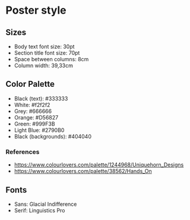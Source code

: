 # Poster style

## Sizes

- Body text font size: 30pt
- Section title font size: 70pt
- Space between columns: 8cm
- Column width: 39,33cm

## Color Palette

- Black (text): #333333
- White: #f2f2f2
- Grey: #666666
- Orange: #D56827
- Green: #999F3B
- Light Blue: #2790B0
- Black (backgrounds): #404040

### References
- https://www.colourlovers.com/palette/1244968/Uniquehorn_Designs
- https://www.colourlovers.com/palette/38562/Hands_On

## Fonts

- Sans: Glacial Indifference
- Serif: Linguistics Pro
